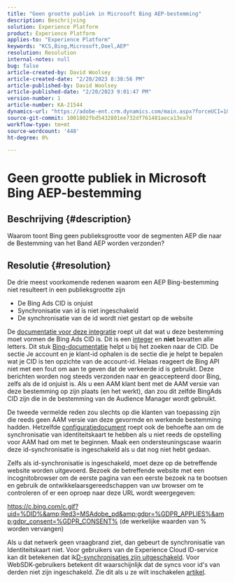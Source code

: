 ```yaml
---
title: "Geen grootte publiek in Microsoft Bing AEP-bestemming"
description: Beschrijving
solution: Experience Platform
product: Experience Platform
applies-to: "Experience Platform"
keywords: "KCS,Bing,Microsoft,Doel,AEP"
resolution: Resolution
internal-notes: null
bug: false
article-created-by: David Woolsey
article-created-date: "2/20/2023 8:38:56 PM"
article-published-by: David Woolsey
article-published-date: "2/20/2023 9:01:47 PM"
version-number: 1
article-number: KA-21544
dynamics-url: "https://adobe-ent.crm.dynamics.com/main.aspx?forceUCI=1&pagetype=entityrecord&etn=knowledgearticle&id=70f58394-5eb1-ed11-83fe-6045bd006e5a"
source-git-commit: 1001802fbd5432801ee732df761481aeca13ea7d
workflow-type: tm+mt
source-wordcount: '448'
ht-degree: 0%

---
```


# Geen grootte publiek in Microsoft Bing AEP-bestemming

## Beschrijving {#description}

Waarom toont Bing geen publieksgrootte voor de segmenten AEP die naar de Bestemming van het Band AEP worden verzonden?

## Resolutie {#resolution}


De drie meest voorkomende redenen waarom een AEP Bing-bestemming niet resulteert in een publieksgrootte zijn

- De Bing Ads CID is onjuist
- Synchronisatie van id is niet ingeschakeld
- De synchronisatie van de id wordt niet gestart op de website


De [documentatie voor deze integratie](https://experienceleague.adobe.com/docs/experience-platform/destinations/catalog/advertising/bing.html?lang=en) roept uit dat wat u deze bestemming moet vormen de Bing Ads CID is. Dit is een <u>integer</u> en <b>niet </b>bevatten alle letters. Dit stuk [Bing-documentatie](https://learn.microsoft.com/en-us/advertising/guides/get-started?view=bingads-13) helpt u bij het zoeken naar de CID. De sectie Je account en je klant-id ophalen is de sectie die je helpt te bepalen wat je CID is ten opzichte van de account-id. Helaas reageert de Bing API niet met een fout om aan te geven dat de verkeerde id is gebruikt. Deze berichten worden nog steeds verzonden naar en geaccepteerd door Bing, zelfs als de id onjuist is. Als u een AAM klant bent met de AAM versie van deze bestemming op zijn plaats (en het werkt), dan zou dit zelfde BingAds CID zijn die in de bestemming van de Audience Manager wordt gebruikt.

De tweede vermelde reden zou slechts op die klanten van toepassing zijn die reeds geen AAM versie van deze gevormde en werkende bestemming hadden. Hetzelfde [configuratiedocument](https://experienceleague.adobe.com/docs/experience-platform/destinations/catalog/advertising/bing.html?lang=en) roept ook de behoefte aan om de synchronisatie van identiteitskaart te hebben als u niet reeds de opstelling voor AAM had om met te beginnen. Maak een ondersteuningscase waarin deze id-synchronisatie is ingeschakeld als u dat nog niet hebt gedaan.

Zelfs als id-synchronisatie is ingeschakeld, moet deze op de betreffende website worden uitgevoerd. Bezoek de betreffende website met een incognitobrowser om de eerste pagina van een eerste bezoek na te bootsen en gebruik de ontwikkelaarsgereedschappen van uw browser om te controleren of er een oproep naar deze URL wordt weergegeven:

https://c.bing.com/c.gif?uid=%DID%&amp;Red3=MSAdobe_pd&amp;gdpr=%GDPR_APPLIES%&amp;gdpr_consent=%GDPR_CONSENT% (de werkelijke waarden van % worden vervangen)

Als u dat netwerk geen vraagbrand ziet, dan gebeurt de synchronisatie van Identiteitskaart niet. Voor gebruikers van de Experience Cloud ID-service kan dit betekenen dat ik[D-synchronisaties zijn uitgeschakeld](https://experienceleague.adobe.com/docs/id-service/using/id-service-api/configurations/disableidsync.html?lang=en). Voor WebSDK-gebruikers betekent dit waarschijnlijk dat de syncs voor id&#39;s van derden niet zijn ingeschakeld. Zie dit als u ze wilt inschakelen [artikel](https://experienceleague.adobe.com/docs/experience-cloud-kcs/kbarticles/KA-20248.html?lang=en).






